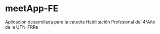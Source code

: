 # meetApp-FE
Aplicación desarrollada para la catedra Habilitación Profesional del 4°Año de la UTN-FRRe 
